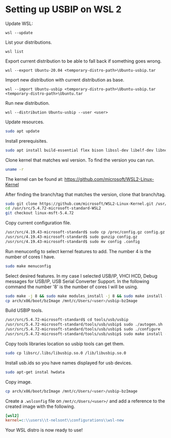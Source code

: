 <!--
SPDX-FileCopyrightText: Microsoft Corporation

SPDX-License-Identifier: GPL-2.0-only
-->

# Setting up USBIP on WSL 2

Update WSL:

```pwsh
wsl --update
```

List your distributions.

```pwsh
wsl list
```

Export current distribution to be able to fall back if something goes wrong.

```pwsh
wsl --export Ubuntu-20.04 <temporary-distro-path>\Ubuntu-usbip.tar
```

Import new distribution with current distribution as base.

```pwsh
wsl --import Ubuntu-usbip <temporary-distro-path>\Ubuntu-usbip.tar <temporary-distro-path>\Ubuntu.tar
```

Run new distribution.

```pwsh
wsl --distribution Ubuntu-usbip --user <user>
```

Update resources.

```bash
sudo apt update
```

Install prerequisites.

```bash
sudo apt install build-essential flex bison libssl-dev libelf-dev libncurses-dev autoconf libudev-dev libtool
```

Clone kernel that matches wsl version. To find the version you can run.

```bash
uname -r
```

The kernel can be found at: <https://github.com/microsoft/WSL2-Linux-Kernel>

After finding the branch/tag that matches the version, clone that branch/tag.

```bash
sudo git clone https://github.com/microsoft/WSL2-Linux-Kernel.git /usr/src/5.4.72-microsoft-standard-WSL2 
cd /usr/src/5.4.72-microsoft-standard-WSL2  
git checkout linux-msft-5.4.72
```

Copy current configuration file.

```bash
/usr/src/4.19.43-microsoft-standard$ sudo cp /proc/config.gz config.gz
/usr/src/4.19.43-microsoft-standard$ sudo gunzip config.gz
/usr/src/4.19.43-microsoft-standard$ sudo mv config .config
```

Run menuconfig to select kernel features to add. The number 4 is the number of cores I have.

```bash
sudo make menuconfig
```

Select desired features. In my case I selected USB/IP, VHCI HCD, Debug messages for USB/IP, USB Serial Converter Support.
In the following command the number '8' is the number of cores I will be using.

```bash
sudo make -j 8 && sudo make modules_install -j 8 && sudo make install -j 8
cp arch/x86/boot/bzImage /mnt/c/Users/<user>/usbip-bzImage
```

Build USBIP tools.

```bash
/usr/src/5.4.72-microsoft-standard$ cd tools/usb/usbip
/usr/src/5.4.72-microsoft-standard/tools/usb/usbip$ sudo ./autogen.sh
/usr/src/5.4.72-microsoft-standard/tools/usb/usbip$ sudo ./configure
/usr/src/5.4.72-microsoft-standard/tools/usb/usbip$ sudo make install -j 12
```

Copy tools libraries location so usbip tools can get them.

```bash
sudo cp libsrc/.libs/libusbip.so.0 /lib/libusbip.so.0
```

Install usb.ids so you have names displayed for usb devices.

```bash
sudo apt-get instal hwdata
```

Copy image.

```bash
cp arch/x86/boot/bzImage /mnt/c/Users/<user>/usbip-bzImage
```

Create a `.wslconfig` file on `/mnt/c/Users/<user>/` and add a reference to the created image with the following.

```ini
[wsl2]
kernel=c:\\users\\t-nelsont\\configurations\\wsl-new
```

Your WSL distro is now ready to use!
